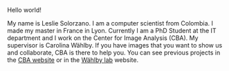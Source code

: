 Hello world!

My name is Leslie Solorzano. I am a computer scientist from Colombia. I made my master in France in Lyon. Currently I am a PhD Student at the IT department and I work on the Center for Image Analysis (CBA). My supervisor is Carolina Wählby. If you have images that you want to show us and collaborate, CBA is there to help you. You can see previous projects in the [CBA website](https://www.cb.uu.se) or in the [Wählby lab](http://www.cb.uu.se/~carolina/carolina_publications.html) website. 
